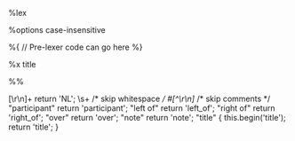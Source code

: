 %lex

%options case-insensitive

%{
	// Pre-lexer code can go here
%}

%x title

%%

[\r\n]+           return 'NL';
\s+               /* skip whitespace */
\#[^\r\n]*        /* skip comments */
"participant"     return 'participant';
"left of"         return 'left_of';
"right of"        return 'right_of';
"over"            return 'over';
"note"            return 'note';
"title"           { this.begin('title'); return 'title'; }
<title>[^\r\n]+   { this.popState(); return 'MESSAGE'; }
","               return ',';
[^\->:,\r\n"]+    return 'ACTOR';
\"[^"]+\"         return 'ACTOR';
"--"              return 'DOTLINE';
"-"               return 'LINE';
">>"              return 'OPENARROW';
">"               return 'ARROW';
:[^\r\n]+         return 'MESSAGE';
<<EOF>>           return 'EOF';
.                 return 'INVALID';

/lex

%start start

%% /* language grammar */

start
	: document 'EOF' { return yy.parser.yy; } /* returning parser.yy is a quirk of jison >0.4.10 */
	;

document
	: /* empty */
	| document line
	;

line
	: statement { }
	| 'NL'
	;

statement
	: 'participant' actor_alias { $2; }
	| signal               { yy.parser.yy.addSignal($1); }
	| note_statement       { yy.parser.yy.addSignal($1); }
	| 'title' message      { yy.parser.yy.setTitle($2);  }
	;

note_statement
	: 'note' placement actor message   { $$ = new Diagram.Note($3, $2, $4); }
	| 'note' 'over' actor_pair message { $$ = new Diagram.Note($3, Diagram.PLACEMENT.OVER, $4); }
	;

actor_pair
	: actor             { $$ = $1; }
	| actor ',' actor   { $$ = [$1, $3]; }
	;

placement
	: 'left_of'   { $$ = Diagram.PLACEMENT.LEFTOF; }
	| 'right_of'  { $$ = Diagram.PLACEMENT.RIGHTOF; }
	;

signal
	: actor signaltype actor message
	{ $$ = new Diagram.Signal($1, $2, $3, $4); }
	;

actor
	: ACTOR { $$ = yy.parser.yy.getActor(Diagram.unescape($1)); }
	;

actor_alias
	: ACTOR { $$ = yy.parser.yy.getActorWithAlias(Diagram.unescape($1)); }
	;

signaltype
	: linetype arrowtype  { $$ = $1 | ($2 << 2); }
	| linetype            { $$ = $1; }
	;

linetype
	: LINE      { $$ = Diagram.LINETYPE.SOLID; }
	| DOTLINE   { $$ = Diagram.LINETYPE.DOTTED; }
	;

arrowtype
	: ARROW     { $$ = Diagram.ARROWTYPE.FILLED; }
	| OPENARROW { $$ = Diagram.ARROWTYPE.OPEN; }
	;

message
	: MESSAGE { $$ = Diagram.unescape($1.substring(1)); }
	;


%%
